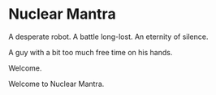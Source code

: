 # Nuclear Mantra

A desperate robot.
A battle long-lost.
An eternity of silence.

A guy with a bit too much free time on his hands.




Welcome.

Welcome to Nuclear Mantra.
